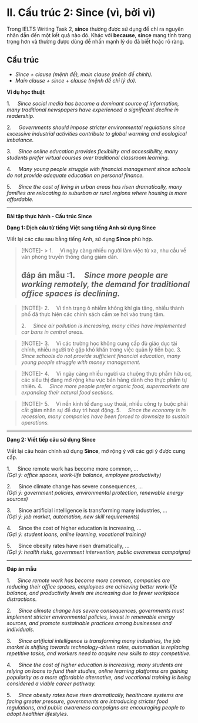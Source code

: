 # **II.** **Cấu trúc 2: Since (vì, bởi vì)**

Trong IELTS Writing Task 2, **since** thường được sử dụng để chỉ ra nguyên nhân dẫn đến một kết quả nào đó. Khác với **because**, **since** mang tính trang trọng hơn và thường được dùng để nhấn mạnh lý do đã biết hoặc rõ ràng.

## **Cấu trúc**

- _Since + clause (mệnh đề), main clause (mệnh đề chính)._
- _Main clause + since + clause (mệnh đề chỉ lý do)._

**Ví dụ học thuật**

1.     _Since social media has become a dominant source of information, many traditional newspapers have experienced a significant decline in readership._

2.     _Governments should impose stricter environmental regulations since excessive industrial activities contribute to global warming and ecological imbalance._

3.     _Since online education provides flexibility and accessibility, many students prefer virtual courses over traditional classroom learning._

4.     _Many young people struggle with financial management since schools do not provide adequate education on personal finance._

5.     _Since the cost of living in urban areas has risen dramatically, many families are relocating to suburban or rural regions where housing is more affordable._

---

**Bài tập thực hành - Cấu trúc Since**

**Dạng 1: Dịch câu từ tiếng Việt sang tiếng Anh sử dụng Since**

Viết lại các câu sau bằng tiếng Anh, sử dụng **Since** phù hợp.

> [!NOTE]- > 1.     Vì ngày càng nhiều người làm việc từ xa, nhu cầu về văn phòng truyền thống đang giảm dần.
> ## đáp án mẫu :1.     _Since more people are working remotely, the demand for traditional office spaces is declining._

> [!NOTE]- 2.     Vì tình trạng ô nhiễm không khí gia tăng, nhiều thành phố đã thực hiện các chính sách cấm xe hơi vào trung tâm.
> 
> 2.     _Since air pollution is increasing, many cities have implemented car bans in central areas._

> [!NOTE]-  3.     Vì các trường học không cung cấp đủ giáo dục tài chính, nhiều người trẻ gặp khó khăn trong việc quản lý tiền bạc.
> 3.     _Since schools do not provide sufficient financial education, many young people struggle with money management._

> [!NOTE]-  4.     Vì ngày càng nhiều người ưa chuộng thực phẩm hữu cơ, các siêu thị đang mở rộng khu vực bán hàng dành cho thực phẩm tự nhiên.
> 4.     _Since more people prefer organic food, supermarkets are expanding their natural food sections._

> [!NOTE]-  5.     Vì nền kinh tế đang suy thoái, nhiều công ty buộc phải cắt giảm nhân sự để duy trì hoạt động.
> 5.     _Since the economy is in recession, many companies have been forced to downsize to sustain operations._

  
  ---

**Dạng 2: Viết tiếp câu sử dụng Since**

Viết lại câu hoàn chỉnh sử dụng **Since**, mở rộng ý với các gợi ý được cung cấp.

1.     Since remote work has become more common, ...  
_(Gợi ý: office spaces, work-life balance, employee productivity)_

2.     Since climate change has severe consequences, ...  
_(Gợi ý: government policies, environmental protection, renewable energy sources)_

3.     Since artificial intelligence is transforming many industries, ...  
_(Gợi ý: job market, automation, new skill requirements)_

4.     Since the cost of higher education is increasing, ...  
_(Gợi ý: student loans, online learning, vocational training)_

5.     Since obesity rates have risen dramatically, ...  
_(Gợi ý: health risks, government intervention, public awareness campaigns)_

---

**Đáp án mẫu**

1.     _Since remote work has become more common, companies are reducing their office spaces, employees are achieving better work-life balance, and productivity levels are increasing due to fewer workplace distractions._

2.     _Since climate change has severe consequences, governments must implement stricter environmental policies, invest in renewable energy sources, and promote sustainable practices among businesses and individuals._

3.     _Since artificial intelligence is transforming many industries, the job market is shifting towards technology-driven roles, automation is replacing repetitive tasks, and workers need to acquire new skills to stay competitive._

4.     _Since the cost of higher education is increasing, many students are relying on loans to fund their studies, online learning platforms are gaining popularity as a more affordable alternative, and vocational training is being considered a viable career pathway._

5.     _Since obesity rates have risen dramatically, healthcare systems are facing greater pressure, governments are introducing stricter food regulations, and public awareness campaigns are encouraging people to adopt healthier lifestyles._